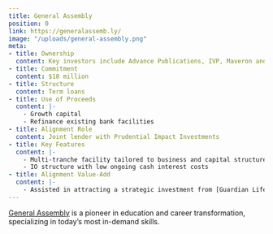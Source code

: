 ```yaml
---
title: General Assembly
position: 0
link: https://generalassemb.ly/
image: "/uploads/general-assembly.png"
meta:
- title: Ownership
  content: Key investors include Advance Publications, IVP, Maveron and Wellington Capital Management
- title: Commitment
  content: $18 million
- title: Structure
  content: Term loans
- title: Use of Proceeds
  content: |-
    - Growth capital
    - Refinance existing bank facilities
- title: Alignment Role
  content: Joint lender with Prudential Impact Investments
- title: Key Features
  content: |-
    - Multi-tranche facility tailored to business and capital structure milestones
    - IO structure with low ongoing cash interest costs
- title: Alignment Value-Add
  content: |-
    - Assisted in attracting a strategic investment from [Guardian Life Insurance Company](https://www.guardianlife.com/about-guardian)
---
```


[General Assembly](https://generalassemb.ly/) is a pioneer in education and career transformation, specializing in today’s most in-demand skills.
